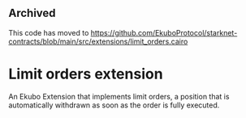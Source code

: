 ## Archived

This code has moved to https://github.com/EkuboProtocol/starknet-contracts/blob/main/src/extensions/limit_orders.cairo

# Limit orders extension

An Ekubo Extension that implements limit orders, a position that is automatically withdrawn as soon as the order is fully executed.
